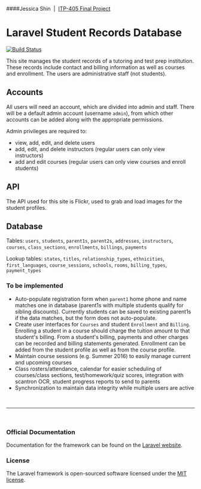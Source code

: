 ####Jessica Shin &nbsp;|&nbsp; [ITP-405 Final Project](http://itpweb.herokuapp.com/assignments/405-final-project)
# Laravel Student Records Database
[![Build Status](https://travis-ci.org/jessicashin/itp405-final-project.svg?branch=master)](https://travis-ci.org/jessicashin/itp405-final-project)

This site manages the student records of a tutoring and test prep institution. These records include contact and billing information as well as courses and enrollment. The users are administrative staff (not students).

## Accounts

All users will need an account, which are divided into admin and staff. There will be a default admin account (username `admin`), from which other accounts can be added along with the appropriate permissions.

Admin privileges are required to:
+ view, add, edit, and delete users
+ add, edit, and delete instructors (regular users can only view instructors)
+ add and edit courses (regular users can only view courses and enroll students)

## API

The API used for this site is Flickr, used to grab and load images for the student profiles.

## Database

Tables: `users`, `students`, `parent1s`, `parent2s`, `addresses`, `instructors`, `courses`, `class_sections`, `enrollments`, `billings`, `payments`

Lookup tables: `states`, `titles`, `relationship_types`, `ethnicities`, `first_languages`, `course_sessions`, `schools`, `rooms`, `billing_types`, `payment_types`

### To be implemented
+ Auto-populate registration form when `parent1` home phone and name matches one in database (parent1s with multiple students qualify for sibling discounts). Currently students can be saved to existing parent1s if the data matches, but the form does not auto-populate.
+ Create user interfaces for `Courses` and student `Enrollment` and `Billing`. Enrolling a student in a course should charge the tuition amount to that student's billing. From a student's billing, payments and other charges can be recorded and billing statements generated. Enrollment can be added from the student profile as well as from the course profile.
+ Maintain course sessions (e.g. Summer 2016) to easily manage current and upcoming courses
+ Class rosters/attendance, calendar for easier scheduling of courses/class sections, test/homework/quiz scores, integration with scantron OCR, student progress reports to send to parents
+ Synchronization to maintain data integrity while multiple users are active

<br><hr><br>

### Official Documentation

Documentation for the framework can be found on the [Laravel website](http://laravel.com/docs).

### License

The Laravel framework is open-sourced software licensed under the [MIT license](http://opensource.org/licenses/MIT).
